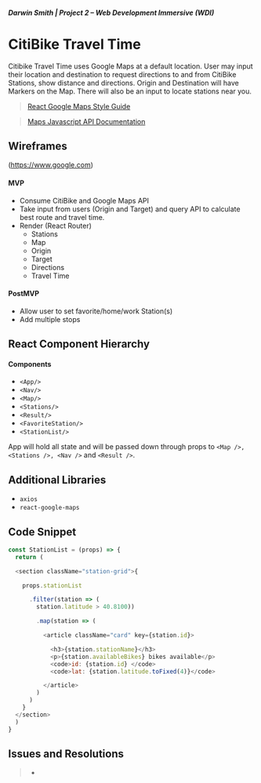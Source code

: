 
##### Darwin Smith | Project 2 – Web Development Immersive (WDI)

 **CitiBike Travel Time**
=========================


Citibike Travel Time uses Google Maps at a default location. User may input their location and destination to request directions to and from CitiBike Stations, show distance and directions. Origin and Destination will have Markers on the Map. There will also be an input to locate stations near you.

>[React Google Maps Style Guide](https://tomchentw.github.io/react-google-maps/#introduction)

> [Maps Javascript API Documentation](https://developers.google.com/maps/documentation/javascript/tutorial)

## Wireframes

(https://www.google.com)


#### MVP
- Consume CitiBike and Google Maps API
- Take input from users (Origin and Target) and query API to calculate best route and travel time.
- Render (React Router)
  * Stations
  * Map 
  * Origin
  * Target
  * Directions
  * Travel Time

#### PostMVP

- Allow user to set favorite/home/work Station(s) 
- Add multiple stops

## React Component Hierarchy

#### Components
 - `<App/>`
 - `<Nav/>`
 - `<Map/>`
 - `<Stations/>`
 - `<Result/>`
 - `<FavoriteStation/>`
 - `<StationList/>`

App will hold all state and will be passed down through props to `<Map />, <Stations />, <Nav />` and `<Result />`.

## Additional Libraries

- `axios`
- `react-google-maps`

## Code Snippet

```javascript
const StationList = (props) => {
  return (

  <section className="station-grid">{

    props.stationList

      .filter(station => (
        station.latitude > 40.8100))

        .map(station => (

          <article className="card" key={station.id}>

            <h3>{station.stationName}</h3>
            <p>{station.availableBikes} bikes available</p>
            <code>id: {station.id} </code>
            <code>lat: {station.latitude.toFixed(4)}</code>

          </article>
        )
      )
    }
  </section>
  )
}
```

## Issues and Resolutions

> *